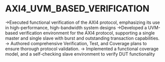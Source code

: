 # AXI4_UVM_BASED_VERIFICATION
->Executed functional verification of the AXI4  protocol, emphasizing its use in high-performance, high-bandwidth system designs
->Developed a UVM-based verification environment for the AXI4 protocol, supporting a single master and single slave with burst and outstanding transaction capabilities.
-> Authored comprehensive Verification, Test, and Coverage plans to ensure thorough protocol validation.
-> Implemented a functional coverage model, and a self-checking slave environment to verify DUT functionality

